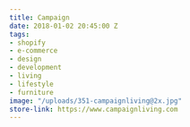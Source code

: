 ```yaml
---
title: Campaign
date: 2018-01-02 20:45:00 Z
tags:
- shopify
- e-commerce
- design
- development
- living
- lifestyle
- furniture
image: "/uploads/351-campaignliving@2x.jpg"
store-link: https://www.campaignliving.com
---
```


